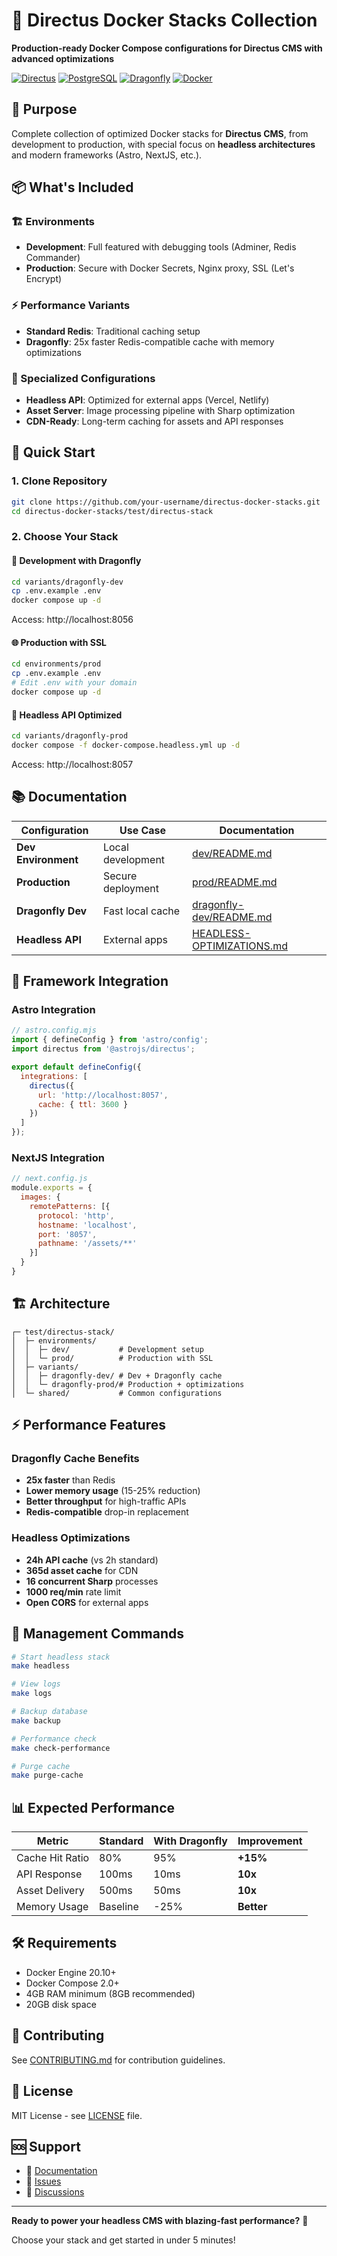 # 🚀 Directus Docker Stacks Collection

**Production-ready Docker Compose configurations for Directus CMS with advanced optimizations**

[![Directus](https://img.shields.io/badge/Directus-Latest-purple)](https://directus.io/)
[![PostgreSQL](https://img.shields.io/badge/PostgreSQL-17.5-blue)](https://postgresql.org/)
[![Dragonfly](https://img.shields.io/badge/Dragonfly-Cache-red)](https://dragonflydb.io/)
[![Docker](https://img.shields.io/badge/Docker-Compose-blue)](https://docker.com/)

## 🎯 Purpose

Complete collection of optimized Docker stacks for **Directus CMS**, from development to production, with special focus on **headless architectures** and modern frameworks (Astro, NextJS, etc.).

## 📦 What's Included

### 🏗️ Environments
- **Development**: Full featured with debugging tools (Adminer, Redis Commander)
- **Production**: Secure with Docker Secrets, Nginx proxy, SSL (Let's Encrypt)

### ⚡ Performance Variants
- **Standard Redis**: Traditional caching setup
- **Dragonfly**: 25x faster Redis-compatible cache with memory optimizations

### 🎨 Specialized Configurations
- **Headless API**: Optimized for external apps (Vercel, Netlify)
- **Asset Server**: Image processing pipeline with Sharp optimization
- **CDN-Ready**: Long-term caching for assets and API responses

## 🚀 Quick Start

### 1. Clone Repository
```bash
git clone https://github.com/your-username/directus-docker-stacks.git
cd directus-docker-stacks/test/directus-stack
```

### 2. Choose Your Stack

#### 🧪 Development with Dragonfly
```bash
cd variants/dragonfly-dev
cp .env.example .env
docker compose up -d
```
Access: http://localhost:8056

#### 🌐 Production with SSL
```bash
cd environments/prod
cp .env.example .env
# Edit .env with your domain
docker compose up -d
```

#### 🎯 Headless API Optimized
```bash
cd variants/dragonfly-prod
docker compose -f docker-compose.headless.yml up -d
```
Access: http://localhost:8057

## 📚 Documentation

| Configuration | Use Case | Documentation |
|---------------|----------|---------------|
| **Dev Environment** | Local development | [dev/README.md](test/directus-stack/environments/dev/README.md) |
| **Production** | Secure deployment | [prod/README.md](test/directus-stack/environments/prod/README.md) |
| **Dragonfly Dev** | Fast local cache | [dragonfly-dev/README.md](test/directus-stack/variants/dragonfly-dev/README.md) |
| **Headless API** | External apps | [HEADLESS-OPTIMIZATIONS.md](test/directus-stack/variants/dragonfly-prod/HEADLESS-OPTIMIZATIONS.md) |

## 🎨 Framework Integration

### Astro Integration
```js
// astro.config.mjs
import { defineConfig } from 'astro/config';
import directus from '@astrojs/directus';

export default defineConfig({
  integrations: [
    directus({
      url: 'http://localhost:8057',
      cache: { ttl: 3600 }
    })
  ]
});
```

### NextJS Integration  
```js
// next.config.js
module.exports = {
  images: {
    remotePatterns: [{
      protocol: 'http',
      hostname: 'localhost', 
      port: '8057',
      pathname: '/assets/**'
    }]
  }
}
```

## 🏗️ Architecture

```
┌─ test/directus-stack/
│  ├─ environments/
│  │  ├─ dev/           # Development setup
│  │  └─ prod/          # Production with SSL
│  ├─ variants/
│  │  ├─ dragonfly-dev/ # Dev + Dragonfly cache
│  │  └─ dragonfly-prod/# Production + optimizations
│  └─ shared/           # Common configurations
```

## ⚡ Performance Features

### Dragonfly Cache Benefits
- **25x faster** than Redis
- **Lower memory usage** (15-25% reduction)
- **Better throughput** for high-traffic APIs
- **Redis-compatible** drop-in replacement

### Headless Optimizations
- **24h API cache** (vs 2h standard)
- **365d asset cache** for CDN
- **16 concurrent Sharp** processes
- **1000 req/min** rate limit
- **Open CORS** for external apps

## 🔧 Management Commands

```bash
# Start headless stack
make headless

# View logs
make logs

# Backup database
make backup

# Performance check
make check-performance

# Purge cache
make purge-cache
```

## 📊 Expected Performance

| Metric | Standard | With Dragonfly | Improvement |
|--------|----------|----------------|-------------|
| Cache Hit Ratio | 80% | 95% | **+15%** |
| API Response | 100ms | 10ms | **10x** |
| Asset Delivery | 500ms | 50ms | **10x** |
| Memory Usage | Baseline | -25% | **Better** |

## 🛠️ Requirements

- Docker Engine 20.10+
- Docker Compose 2.0+
- 4GB RAM minimum (8GB recommended)
- 20GB disk space

## 🤝 Contributing

See [CONTRIBUTING.md](CONTRIBUTING.md) for contribution guidelines.

## 📄 License

MIT License - see [LICENSE](LICENSE) file.

## 🆘 Support

- 📖 [Documentation](test/directus-stack/)
- 🐛 [Issues](https://github.com/your-username/directus-docker-stacks/issues)
- 💬 [Discussions](https://github.com/your-username/directus-docker-stacks/discussions)

---

**Ready to power your headless CMS with blazing-fast performance?** 🚀

Choose your stack and get started in under 5 minutes!
